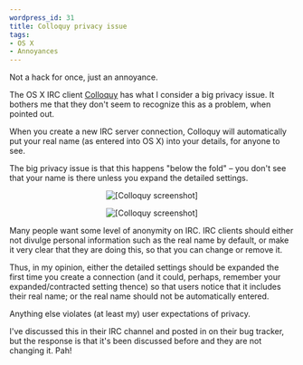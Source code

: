 ```yaml
--- 
wordpress_id: 31
title: Colloquy privacy issue
tags: 
- OS X
- Annoyances
---
```

Not a hack for once, just an annoyance.

The OS X IRC client <a href="http://www.colloquy.info">Colloquy</a> has what I consider a big privacy issue. It bothers me that they don't seem to recognize this as a problem, when pointed out.

<!--more-->

When you create a new IRC server connection, Colloquy will automatically put your real name (as entered into OS X) into your details, for anyone to see.

The big privacy issue is that this happens "below the fold" &ndash; you don't see that your name is there unless you expand the detailed settings.

<p style="text-align:center"><img src="http://henrik.nyh.se/uploads/colloquyprivacy1.png" alt="[Colloquy screenshot]" /></p>

<p style="text-align:center"><img src="http://henrik.nyh.se/uploads/colloquyprivacy2.png" alt="[Colloquy screenshot]" /></p>

Many people want some level of anonymity on IRC. IRC clients should either not divulge personal information such as the real name by default, or make it very clear that they are doing this, so that you can change or remove it.

Thus, in my opinion, either the detailed settings should be expanded the first time you create a connection (and it could, perhaps, remember your expanded/contracted setting thence) so that users notice that it includes their real name; or the real name should not be automatically entered.

Anything else violates (at least my) user expectations of privacy.

I've discussed this in their IRC channel and posted in on their bug tracker, but the response is that it's been discussed before and they are not changing it. Pah!
